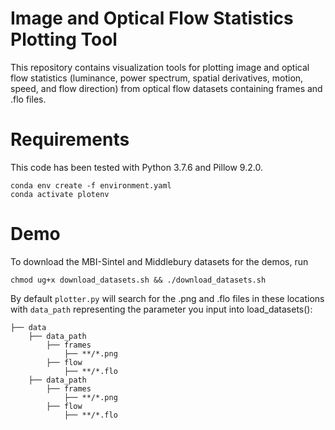 # Image and Optical Flow Statistics Plotting Tool
This repository contains visualization tools for plotting image and optical flow statistics (luminance, power spectrum, spatial derivatives, motion, speed, and flow direction)
from optical flow datasets containing frames and .flo files.

# Requirements
This code has been tested with Python 3.7.6 and Pillow 9.2.0.

    conda env create -f environment.yaml
    conda activate plotenv
    
# Demo
To download the MBI-Sintel and Middlebury datasets for the demos, run

    chmod ug+x download_datasets.sh && ./download_datasets.sh
    
By default `plotter.py` will search for the .png and .flo files in these locations with `data_path` representing the parameter you input into load_datasets():

    ├── data
        ├── data_path
            ├── frames
                ├── **/*.png
            ├── flow
                ├── **/*.flo
        ├── data_path
            ├── frames
                ├── **/*.png
            ├── flow
                ├── **/*.flo
